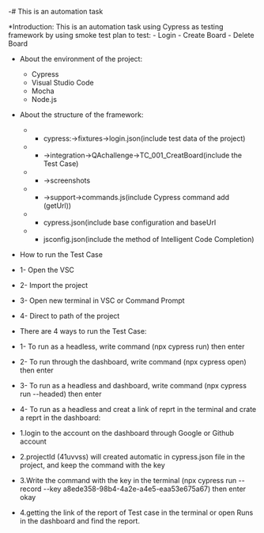 -# This is an automation task 

 *Introduction:
   This is an automation task using Cypress as testing framework by using smoke test plan to test:
     - Login
     - Create Board
     - Delete Board
      
 * About the environment of the project:
    - Cypress
    - Visual Studio Code  
    - Mocha
    - Node.js

 * About the structure of the framework:
    * - cypress:->fixtures->login.json(include test data of the project)
     * - ->integration->QAchallenge->TC_001_CreatBoard(include the Test Case)
     * -  ->screenshots
     * - ->support->commands.js(include Cypress command add (getUrl))
    * -   cypress.json(include base configuration and baseUrl
    * -   jsconfig.json(include the method of Intelligent Code Completion)
            
 * How to run the Test Case
 
* 1- Open the VSC
* 2- Import the project
* 3- Open new terminal in VSC or Command Prompt
* 4- Direct to path of the project
* There are 4 ways to run the Test Case:
* 1- To run as a headless, write command (npx cypress run) then enter
* 2- To run through the dashboard, write command (npx cypress open) then enter
* 3- To run as a headless and dashboard, write command (npx cypress run --headed) then enter
* 4- To run as a headless and creat a link of reprt in the terminal and crate a reprt in the dashboard:
* 1.login to the account on the dashboard through Google or Github account
* 2.projectId (41uvvss) will created automatic in cypress.json file in the project, and keep the command with the key
* 3.Write the command with the key in the terminal (npx cypress run --record --key a8ede358-98b4-4a2e-a4e5-eaa53e675a67) then enter okay
* 4.getting the link of the report of Test case in the terminal or open Runs in the dashboard and find the report.
     
     